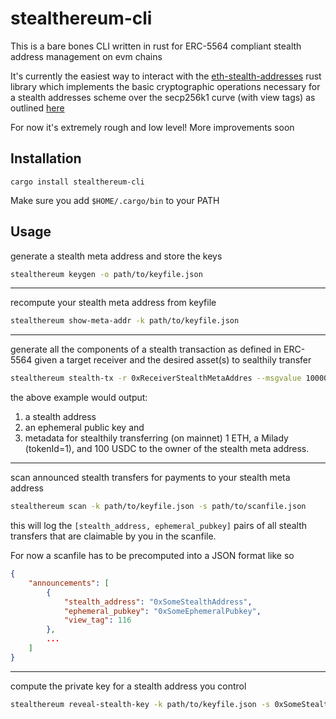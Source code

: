 # stealthereum-cli

This is a bare bones CLI written in rust for ERC-5564 compliant stealth address management on evm chains

It's currently the easiest way to interact with the [eth-stealth-addresses](https://github.com/kassandraoftroy/eth-stealth-addresses) rust library which implements the basic cryptographic operations necessary for a stealth addresses scheme over the secp256k1 curve (with view tags) as outlined [here](https://eips.ethereum.org/assets/eip-5564/scheme_ids)

For now it's extremely rough and low level! More improvements soon

## Installation

```
cargo install stealthereum-cli
```

Make sure you add `$HOME/.cargo/bin` to your PATH

## Usage

generate a stealth meta address and store the keys

```bash
stealthereum keygen -o path/to/keyfile.json
```

-----------------------

recompute your stealth meta address from keyfile

```bash
stealthereum show-meta-addr -k path/to/keyfile.json
```

-----------------------

generate all the components of a stealth transaction as defined in ERC-5564 given a target receiver and the desired asset(s) to sealthily transfer

```bash
stealthereum stealth-tx -r 0xReceiverStealthMetaAddres --msgvalue 1000000000000000000 --tokens 0x12970E6868f88f6557B76120662c1B3E50A646bf 0xA0b86991c6218b36c1d19D4a2e9Eb0cE3606eB48 --amounts 1 100000000
```

the above example would output:
1. a stealth address
2. an ephemeral public key and 
3. metadata for stealthily transferring (on mainnet) 1 ETH, a Milady (tokenId=1), and 100 USDC to the owner of the stealth meta address.

-----------------------

scan announced stealth transfers for payments to your stealth meta address

```bash
stealthereum scan -k path/to/keyfile.json -s path/to/scanfile.json
```

this will log the `[stealth_address, ephemeral_pubkey]` pairs of all stealth transfers that are claimable by you in the scanfile.

For now a scanfile has to be precomputed into a JSON format like so

```json
{
    "announcements": [
        {
            "stealth_address": "0xSomeStealthAddress",
            "ephemeral_pubkey": "0xSomeEphemeralPubkey",
            "view_tag": 116
        },
        ...
    ]
}
```

-----------------------

compute the private key for a stealth address you control

```bash
stealthereum reveal-stealth-key -k path/to/keyfile.json -s 0xSomeStealthAddress -e 0xSomeEphemeralPubkey
```
